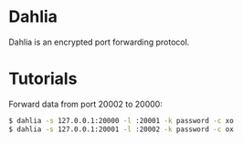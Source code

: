 # Dahlia

Dahlia is an encrypted port forwarding protocol.

# Tutorials

Forward data from port 20002 to 20000:

```sh
$ dahlia -s 127.0.0.1:20000 -l :20001 -k password -c xo
$ dahlia -s 127.0.0.1:20001 -l :20002 -k password -c ox
```
